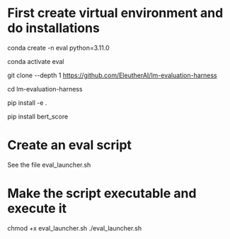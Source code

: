 # First create virtual environment and do installations

conda create -n eval python=3.11.0

conda activate eval

git clone --depth 1 https://github.com/EleutherAI/lm-evaluation-harness

cd lm-evaluation-harness

pip install -e .

pip install bert_score

# Create an eval script

See the file eval_launcher.sh

# Make the script executable and execute it

chmod +x eval_launcher.sh
./eval_launcher.sh
